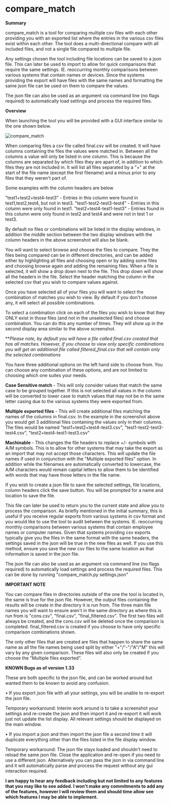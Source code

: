 # compare_match

**Summary**

compare_match is a tool for comparing multiple csv files with each other providing you with an exported list where the entries in the various csv files exist within each other. The tool does a multi-directional compare with all included files, and not a single file compared to multiple file.

Any settings chosen the tool including file locations can be saved to a json file. This can later be used to import to allow for quick comparisons that require the same settings. IE. reoccurring monthly comparisons between various systems that contain names or devices. Since the systems providing the export will have files with the same names and formatting the same json file can be used on them to compare the values.

The json file can also be used as an argument via command line (no flags required) to automatically load settings and process the required files.

**Overview**


When launching the tool you will be provided with a GUI interface similar to the one shown below.

![compare_match](https://user-images.githubusercontent.com/59944183/128587587-02895559-aab5-4f46-83b2-2fffac4bee71.png)


When comparing files a csv file called final.csv will be created. It will have columns containing the files the values were matched in. Between all the columns a value will only be listed in one column. This is because the columns are separated by which files they are apart of, in addition to which files they are not included in. It will list all files separated by a "+" at the start of the file name (except the first filename) and a minus prior to any files that they weren't part of.

Some examples with the column headers are below

"test1+test2+test4-test3" - Entries in this column were found in test1,test2,test4, but not in test3.
"test1-test2-test3-test4" - Entries in this column were only found in test1.
"test2+test4-test1-test3" - Entries found in this column were only found in test2 and test4 and were not in test 1 or test3.

By default no files or combinations will be listed in the display windows, in addition the middle section between the two display windows with the column headers in the above screenshot will also be blank.

You will want to select browse and choose the files to compare. They the files being compared can be in different directories, and can be added either by highlighting all files and choosing open or by adding some files and choosing browse again and adding the remaining files. When a file is selected, it will show a drop down next to the file. This drop down will show all the headers in the file. Select the header matching the column in the selected csv that you wish to compare values against.

Once you have selected all of your files you will want to select the combination of matches you wish to view. By default if you don't choose any, it will select all possible combinations.

To select a combination click on each of the files you wish to know that they ONLY exist in those files (and not in the unselected files) and choose combination. You can do this any number of times. They will show up in the second display area similar to the above screenshot.

***Please note, by default you will have a file called final.csv created that has all matches. However, if you choose to view only specific combinations you will get an additional file called filtered_final.csv that will contain only the selected combinations* 

You have three additional options on the left hand side to choose from. You can choose any combination of these options, and are not limited to choosing which one suites your needs.

**Case Sensitive match** - This will only consider values that match the same case to be grouped together. If this is not selected all values in the column will be converted to lower case to match values that may not be in the same letter casing due to the various systems they were exported from. 

**Multiple exported files** - This will create additional files matching the names of the columns in final.csv. In the example in the screenshot above you would get 3 additional files containing the values only in their columns. The files would be named "test1+test2+test4-test3.csv", "test1-test2-test3-test4.csv", "test2+test4-test1-test3.csv"

**Machinable** - This changes the file headers to replace +/- symbols with A/M symbols. This is to allow for other systems that may take the export as an import that may not accept those characters. This will update the file names if used in conjunction with the "Multiple exported files" option. In addition while the filenames are automatically converted to lowercase, the A/M characters would remain capital letters to allow them to be identified with words that may have those letters in the file name.

If you wish to create a json file to save the selected settings, file locations, column headers click the save button. You will be prompted for a name and location to save the file.

This file can later be used to return you to the current state and allow you to process the comparison. As briefly mentioned in the initial summary, this is useful if you receive regular exports from various systems in csv format and you would like to use the tool to audit between the systems. IE. reoccurring monthly comparisons between various systems that contain employee names or computer names. Given that systems providing csv exports typically give you the files in the same format with the same headers, the settings saved in the json will be true in the new files as well. If you use this method, ensure you save the new csv files to the same location as that information is saved in the json file.

The json file can also be used as an argument via command line (no flags required) to automatically load settings and process the required files. This can be done by running "compare_match.py settings.json"

**IMPORTANT NOTE**

You can compare files in directories outside of the one the tool is located in, the same is true for the json file. However, the output files containing the results will be create in the directory it is run from. The three main file names you will want to ensure aren't in the same directory as where this is run from is "cons.csv", "final.csv", "final_filtered.csv". The first two files will always be created, and the cons.csv will be deleted once the comparison is completed. final_filtered.csv is created if you choose to have only specific comparison combinations shown.

The only other files that are created are files that happen to share the same name as all the file names being used split by either "+"/"-"/"A"/"M" this will vary by any given comparison. These files will also only be created if you choose the "Multiple files exported".




**KNOWN Bugs as of version 1.33**

These are both specific to the json file, and can be worked around but wanted them to be known to avoid any confusion.

• If you export json file with all your settings, you will be unable to re-export the json file.

Temporary workaround: Interim work around is to take a screenshot your settings and re-create the json and then import it and re-export it will work just not update the list display. All relevant settings should be displayed on the main window.


• If you import a json and then import the json file a second time it will duplicate everything other than the files listed in the file display window.
  
Temporary workaround: The json file stays loaded and shouldn't need to reload the same json file. Close the application and re-open if you need to use a different json. Alternatively you can pass the json in via command line and it will automatically parse and process the request without any gui interaction required.


**I am happy to hear any feedback including but not limited to any features that you may like to see added. I won't make any commitments to add any of the features, however I will review them and should time allow see which features I may be able to implement.**


